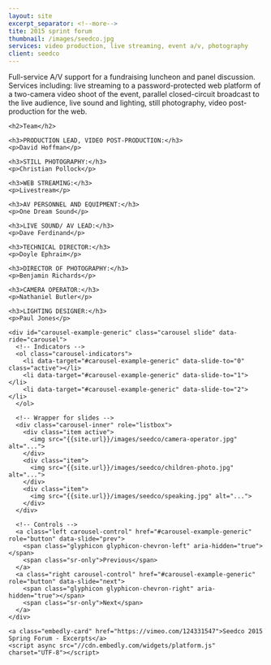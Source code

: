 ```yaml
---
layout: site
excerpt_separator: <!--more-->
tite: 2015 sprint forum
thumbnail: /images/seedco.jpg
services: video production, live streaming, event a/v, photography
client: seedco
---
```


<div class="row">
  <div class="col-md-4">
    <p>Full-service A/V support for a fundraising luncheon and panel discussion. Services including: live streaming to a password-protected web platform of a two-camera video shoot of the event, parallel closed-circuit broadcast to the live audience, live sound and lighting, still photography, video post-production for the web.</p>

    <h2>Team</h2>

    <h3>PRODUCTION LEAD, VIDEO POST-PRODUCTION:</h3>
    <p>David Hoffman</p>

    <h3>STILL PHOTOGRAPHY:</h3>
    <p>Christian Pollock</p>

    <h3>WEB STREAMING:</h3>
    <p>Livestream</p>

    <h3>AV PERSONNEL AND EQUIPMENT:</h3>
    <p>One Dream Sound</p>

    <h3>LIVE SOUND/ AV LEAD:</h3>
    <p>Dave Ferdinand</p>

    <h3>TECHNICAL DIRECTOR:</h3>
    <p>Doyle Ephraim</p>

    <h3>DIRECTOR OF PHOTOGRAPHY:</h3>
    <p>Benjamin Richards</p>

    <h3>CAMERA OPERATOR:</h3>
    <p>Nathaniel Butler</p>

    <h3>LIGHTING DESIGNER:</h3>
    <p>Paul Jones</p>
  </div>
  
  <div class="col-md-8">

    <div id="carousel-example-generic" class="carousel slide" data-ride="carousel">
      <!-- Indicators -->
      <ol class="carousel-indicators">
        <li data-target="#carousel-example-generic" data-slide-to="0" class="active"></li>
        <li data-target="#carousel-example-generic" data-slide-to="1"></li>
        <li data-target="#carousel-example-generic" data-slide-to="2"></li>
      </ol>

      <!-- Wrapper for slides -->
      <div class="carousel-inner" role="listbox">
        <div class="item active">
          <img src="{{site.url}}/images/seedco/camera-operator.jpg" alt="...">
        </div>
        <div class="item">
          <img src="{{site.url}}/images/seedco/children-photo.jpg" alt="...">
        </div>
        <div class="item">
          <img src="{{site.url}}/images/seedco/speaking.jpg" alt="...">
        </div>
      </div>

      <!-- Controls -->
      <a class="left carousel-control" href="#carousel-example-generic" role="button" data-slide="prev">
        <span class="glyphicon glyphicon-chevron-left" aria-hidden="true"></span>
        <span class="sr-only">Previous</span>
      </a>
      <a class="right carousel-control" href="#carousel-example-generic" role="button" data-slide="next">
        <span class="glyphicon glyphicon-chevron-right" aria-hidden="true"></span>
        <span class="sr-only">Next</span>
      </a>
    </div>

    <a class="embedly-card" href="https://vimeo.com/124331547">Seedco 2015 Spring Forum - Excerpts</a>
    <script async src="//cdn.embedly.com/widgets/platform.js" charset="UTF-8"></script>

  </div>
</div>

